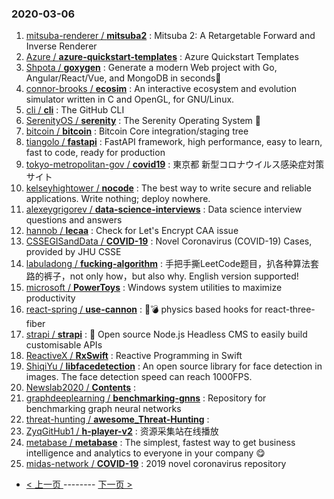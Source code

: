 ### 2020-03-06 
1. [
        mitsuba-renderer /
**mitsuba2**](https://github.com/mitsuba-renderer/mitsuba2) : Mitsuba 2: A Retargetable Forward and Inverse Renderer
1. [
        Azure /
**azure-quickstart-templates**](https://github.com/Azure/azure-quickstart-templates) : Azure Quickstart Templates
1. [
        Shpota /
**goxygen**](https://github.com/Shpota/goxygen) : Generate a modern Web project with Go, Angular/React/Vue, and MongoDB in seconds🚀
1. [
        connor-brooks /
**ecosim**](https://github.com/connor-brooks/ecosim) : An interactive ecosystem and evolution simulator written in C and OpenGL, for GNU/Linux.
1. [
        cli /
**cli**](https://github.com/cli/cli) : The GitHub CLI
1. [
        SerenityOS /
**serenity**](https://github.com/SerenityOS/serenity) : The Serenity Operating System 🐞
1. [
        bitcoin /
**bitcoin**](https://github.com/bitcoin/bitcoin) : Bitcoin Core integration/staging tree
1. [
        tiangolo /
**fastapi**](https://github.com/tiangolo/fastapi) : FastAPI framework, high performance, easy to learn, fast to code, ready for production
1. [
        tokyo-metropolitan-gov /
**covid19**](https://github.com/tokyo-metropolitan-gov/covid19) : 東京都 新型コロナウイルス感染症対策サイト
1. [
        kelseyhightower /
**nocode**](https://github.com/kelseyhightower/nocode) : The best way to write secure and reliable applications. Write nothing; deploy nowhere.
1. [
        alexeygrigorev /
**data-science-interviews**](https://github.com/alexeygrigorev/data-science-interviews) : Data science interview questions and answers
1. [
        hannob /
**lecaa**](https://github.com/hannob/lecaa) : Check for Let's Encrypt CAA issue
1. [
        CSSEGISandData /
**COVID-19**](https://github.com/CSSEGISandData/COVID-19) : Novel Coronavirus (COVID-19) Cases, provided by JHU CSSE
1. [
        labuladong /
**fucking-algorithm**](https://github.com/labuladong/fucking-algorithm) : 手把手撕LeetCode题目，扒各种算法套路的裤子，not only how，but also why. English version supported!
1. [
        microsoft /
**PowerToys**](https://github.com/microsoft/PowerToys) : Windows system utilities to maximize productivity
1. [
        react-spring /
**use-cannon**](https://github.com/react-spring/use-cannon) : 👋💣 physics based hooks for react-three-fiber
1. [
        strapi /
**strapi**](https://github.com/strapi/strapi) : 🚀 Open source Node.js Headless CMS to easily build customisable APIs
1. [
        ReactiveX /
**RxSwift**](https://github.com/ReactiveX/RxSwift) : Reactive Programming in Swift
1. [
        ShiqiYu /
**libfacedetection**](https://github.com/ShiqiYu/libfacedetection) : An open source library for face detection in images. The face detection speed can reach 1000FPS.
1. [
        Newslab2020 /
**Contents**](https://github.com/Newslab2020/Contents) : 
1. [
        graphdeeplearning /
**benchmarking-gnns**](https://github.com/graphdeeplearning/benchmarking-gnns) : Repository for benchmarking graph neural networks
1. [
        threat-hunting /
**awesome_Threat-Hunting**](https://github.com/threat-hunting/awesome_Threat-Hunting) : 
1. [
        ZyqGitHub1 /
**h-player-v2**](https://github.com/ZyqGitHub1/h-player-v2) : 资源采集站在线播放
1. [
        metabase /
**metabase**](https://github.com/metabase/metabase) : The simplest, fastest way to get business intelligence and analytics to everyone in your company 😋
1. [
        midas-network /
**COVID-19**](https://github.com/midas-network/COVID-19) : 2019 novel coronavirus repository 

- [ < 上一页 ](https://github.com/able8/github-trending-daily-record/blob/master/2020-03-05.md) -------- [ 下一页 > ](https://github.com/able8/github-trending-daily-record/blob/master/2020-03-07.md)